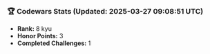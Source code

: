 ### 🏆 Codewars Stats (Updated: 2025-03-27 09:08:51 UTC)

- **Rank:** 8 kyu
- **Honor Points:** 3
- **Completed Challenges:** 1
